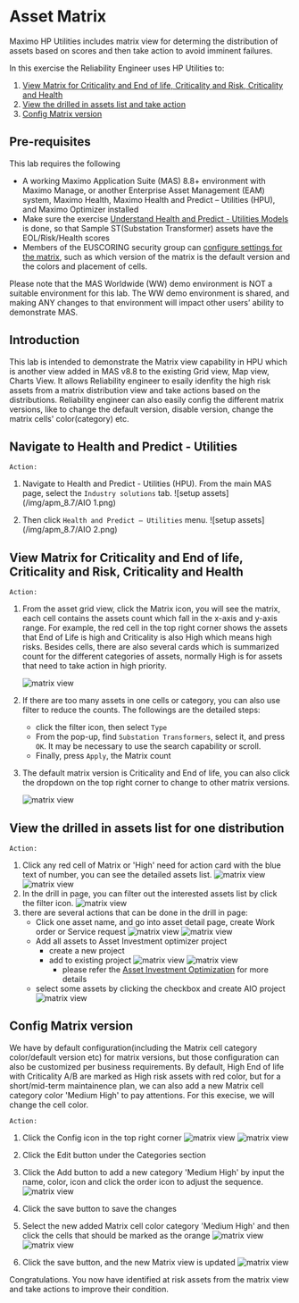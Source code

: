 # Asset Matrix

Maximo HP Utilities includes matrix view for determing the distribution of assets based on scores and then take action to avoid imminent failures.

In this exercise the Reliability Engineer uses HP Utilities to:
	
1. [View Matrix for Criticality and End of life, Criticality and Risk, Criticality and Health](#view-matrix-for-criticality-and-end-of-life-criticality-and-risk-criticality-and-health)
2. [View the drilled in assets list and take action](#view-the-drilled-in-assets-list-for-one-distribution)
3. [Config Matrix version](#config-matrix-version)


## Pre-requisites 

This lab requires the following

- A working Maximo Application Suite (MAS) 8.8+ environment with Maximo Manage, or another Enterprise Asset Management (EAM) system, Maximo Health, Maximo Health and Predict – Utilities (HPU), and Maximo Optimizer installed
- Make sure the exercise [Understand Health and Predict - Utilities Models](hpu_models.md) is done, so that Sample ST(Substation Transformer) assets have the EOL/Risk/Health scores
- Members of the EUSCORING security group can [configure settings for the matrix](#config-matrix-version), such as which version of the matrix is the default version and the colors and placement of cells.

Please note that the MAS Worldwide (WW) demo environment is NOT a suitable environment for this lab.  The WW demo environment is shared, and making ANY changes to that environment will impact other users’ ability to demonstrate MAS.

## Introduction

This lab is intended to demonstrate the Matrix view capability in HPU which is another view added in MAS v8.8 to the existing Grid view, Map view, Charts View. It allows Reliability engineer to esaily idenfity the high risk assets from a matrix distribution view and take actions based on the distributions.
Reliability engineer can also easily config the different matrix versions, like to change the default version, disable version, change the matrix cells' color(category) etc.



##  Navigate to Health and Predict - Utilities

`Action:`

1. Navigate to Health and Predict - Utilities (HPU). From the main MAS page, select the `Industry solutions` tab.
![setup assets](/img/apm_8.7/AIO 1.png)

2. Then click `Health and Predict – Utilities` menu.
![setup assets](/img/apm_8.7/AIO 2.png)	 



## View Matrix for Criticality and End of life, Criticality and Risk, Criticality and Health

`Action:`
1. From the asset grid view, click the Matrix icon, you will see the matrix, each cell contains the assets count which fall in the x-axis and y-axis range.
   For example, the red cell in the top right corner shows the assets that End of Life is high and Criticality is also High which means high risks.
   Besides cells, there are also several cards which is summarized count for the different categories of assets, normally High is for assets that need to take action in high priority.

    ![matrix view](./img/matrix_home.png)

2. If there are too many assets in one cells or category, you can also use filter to reduce the counts. The followings are the detailed steps:
   - click the filter icon, then select `Type`
   - From the pop-up, find `Substation Transformers`, select it, and press `OK`.  It may be necessary to use the search capability or scroll.
   - Finally, press `Apply`, the Matrix count 

3. The default matrix version is Criticality and End of life, you can also click the dropdown on the top right corner to change to other matrix versions. 

    ![matrix view](./img/matrix_versions.png)


## View the drilled in assets list for one distribution
`Action:`
1. Click any red cell of Matrix or 'High' need for action card with the blue text of number, you can see the detailed assets list.
  ![matrix view](./img/matrix_home_click.png)
  ![matrix view](./img/matrix_drillin.png)
2. In the drill in page, you can filter out the interested assets list by click the filter icon.
  ![matrix view](./img/matrix_drillin_filter.png)
3. there are several actions that can be done in the drill in page:
   - Click one asset name, and go into asset detail page, create Work order or Service request
     ![matrix view](./img/matrix_drillin_asset.png)
     ![matrix view](./img/matrix_asset_details.png)
   - Add all assets to Asset Investment optimizer project
     - create a new project
     - add to existing project
     ![matrix view](./img/matrix_create_aio.png)
     ![matrix view](./img/matrix_aio_st.png)
       * please refer the [Asset Investment Optimization](asset_investment.md) for more details
   - select some assets by clicking the checkbox and create AIO project
      ![matrix view](./img/matrix_drillin_select.png)


## Config Matrix version

We have by default configuration(including the Matrix cell category color/default version etc) for matrix versions, but those configuration can also be customized per business requirements. By default, High End of life with Criticality A/B are marked as High risk assets with red color, but for a short/mid-term maintainence plan, we can also add a new Matrix cell category color 'Medium High' to pay attentions. For this execise, we will change the cell color.

`Action:`
1. Click the Config icon in the top right corner
  ![matrix view](./img/matrix_home_config.png)
  ![matrix view](./img/matrix_config.png)

2. Click the Edit button under the Categories section
3. Click the Add button to add a new category 'Medium High' by input the name, color, icon and click the order icon to adjust the sequence.
  ![matrix view](./img/matrix_config_edit.png)
4. Click the save button to save the changes
5. Select the new added Matrix cell color category 'Medium High' and then click the cells that should be marked as the orange
  ![matrix view](./img/matrix_config_color.png)
  ![matrix view](./img/matrix_config_orange.png)
6. Click the save button, and the new Matrix view is updated
  ![matrix view](./img/matrix_home_new.png)

Congratulations.  You now have identified at risk assets from the matrix view and take actions to improve their condition.